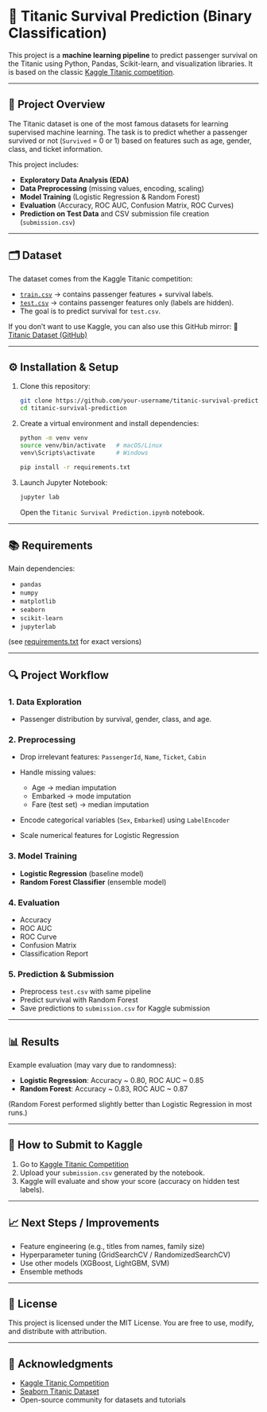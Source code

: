 # 🚢 Titanic Survival Prediction (Binary Classification)

This project is a **machine learning pipeline** to predict passenger survival on the Titanic using Python, Pandas, Scikit-learn, and visualization libraries.
It is based on the classic [Kaggle Titanic competition](https://www.kaggle.com/c/titanic/).

---

## 📌 Project Overview

The Titanic dataset is one of the most famous datasets for learning supervised machine learning.
The task is to predict whether a passenger survived or not (`Survived` = 0 or 1) based on features such as age, gender, class, and ticket information.

This project includes:

* **Exploratory Data Analysis (EDA)**
* **Data Preprocessing** (missing values, encoding, scaling)
* **Model Training** (Logistic Regression & Random Forest)
* **Evaluation** (Accuracy, ROC AUC, Confusion Matrix, ROC Curves)
* **Prediction on Test Data** and CSV submission file creation (`submission.csv`)

---

## 🗂️ Dataset

The dataset comes from the Kaggle Titanic competition:

* [`train.csv`](https://www.kaggle.com/c/titanic/data) → contains passenger features + survival labels.
* [`test.csv`](https://www.kaggle.com/c/titanic/data) → contains passenger features only (labels are hidden).
* The goal is to predict survival for `test.csv`.

If you don’t want to use Kaggle, you can also use this GitHub mirror:
🔗 [Titanic Dataset (GitHub)](https://raw.githubusercontent.com/datasciencedojo/datasets/master/titanic.csv)

---

## ⚙️ Installation & Setup

1. Clone this repository:

   ```bash
   git clone https://github.com/your-username/titanic-survival-prediction.git
   cd titanic-survival-prediction
   ```

2. Create a virtual environment and install dependencies:

   ```bash
   python -m venv venv
   source venv/bin/activate   # macOS/Linux
   venv\Scripts\activate      # Windows

   pip install -r requirements.txt
   ```

3. Launch Jupyter Notebook:

   ```bash
   jupyter lab
   ```

   Open the `Titanic Survival Prediction.ipynb` notebook.

---

## 📚 Requirements

Main dependencies:

* `pandas`
* `numpy`
* `matplotlib`
* `seaborn`
* `scikit-learn`
* `jupyterlab`

(see [requirements.txt](requirements.txt) for exact versions)

---

## 🔍 Project Workflow

### 1. Data Exploration

* Passenger distribution by survival, gender, class, and age.

### 2. Preprocessing

* Drop irrelevant features: `PassengerId`, `Name`, `Ticket`, `Cabin`
* Handle missing values:

  * Age → median imputation
  * Embarked → mode imputation
  * Fare (test set) → median imputation
* Encode categorical variables (`Sex`, `Embarked`) using `LabelEncoder`
* Scale numerical features for Logistic Regression

### 3. Model Training

* **Logistic Regression** (baseline model)
* **Random Forest Classifier** (ensemble model)

### 4. Evaluation

* Accuracy
* ROC AUC
* ROC Curve
* Confusion Matrix
* Classification Report

### 5. Prediction & Submission

* Preprocess `test.csv` with same pipeline
* Predict survival with Random Forest
* Save predictions to `submission.csv` for Kaggle submission

---

## 📊 Results

Example evaluation (may vary due to randomness):

* **Logistic Regression**: Accuracy ~ 0.80, ROC AUC ~ 0.85
* **Random Forest**: Accuracy ~ 0.83, ROC AUC ~ 0.87

(Random Forest performed slightly better than Logistic Regression in most runs.)

---

## 🚀 How to Submit to Kaggle

1. Go to [Kaggle Titanic Competition](https://www.kaggle.com/c/titanic/submit)
2. Upload your `submission.csv` generated by the notebook.
3. Kaggle will evaluate and show your score (accuracy on hidden test labels).

---

## 📈 Next Steps / Improvements

* Feature engineering (e.g., titles from names, family size)
* Hyperparameter tuning (GridSearchCV / RandomizedSearchCV)
* Use other models (XGBoost, LightGBM, SVM)
* Ensemble methods

---

## 📝 License

This project is licensed under the MIT License.
You are free to use, modify, and distribute with attribution.

---

## 🙌 Acknowledgments

* [Kaggle Titanic Competition](https://www.kaggle.com/c/titanic/)
* [Seaborn Titanic Dataset](https://seaborn.pydata.org/generated/seaborn.load_dataset.html)
* Open-source community for datasets and tutorials
